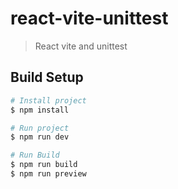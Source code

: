 # react-vite-unittest
> React vite and unittest

## Build Setup

``` bash
# Install project
$ npm install

# Run project
$ npm run dev

# Run Build
$ npm run build
$ npm run preview